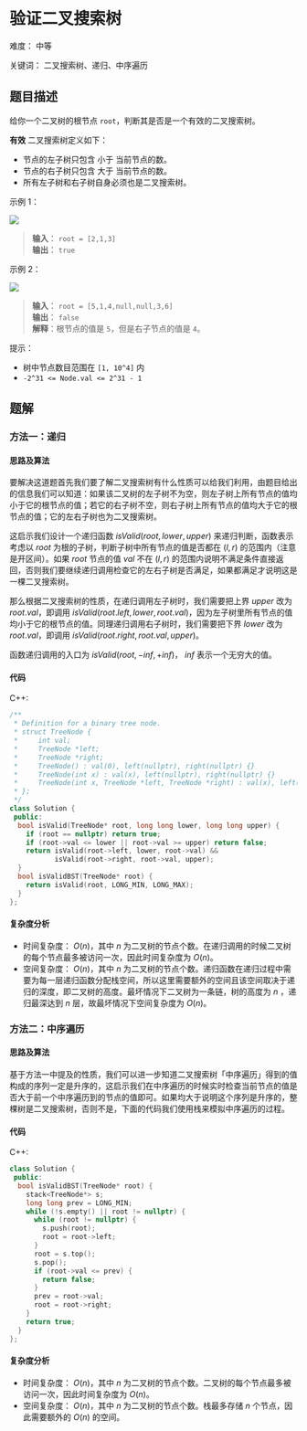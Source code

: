 # 验证二叉搜索树

难度： 中等

关键词： 二叉搜索树、递归、中序遍历

## 题目描述

给你一个二叉树的根节点 `root`，判断其是否是一个有效的二叉搜索树。

**有效** 二叉搜索树定义如下：

* 节点的左子树只包含 小于 当前节点的数。
* 节点的右子树只包含 大于 当前节点的数。
* 所有左子树和右子树自身必须也是二叉搜索树。

示例 1：

![](https://assets.leetcode.com/uploads/2020/12/01/tree1.jpg)

>**输入**： `root = [2,1,3]` <br>
**输出**： `true`

示例 2：

![](https://assets.leetcode.com/uploads/2020/12/01/tree2.jpg)

>**输入**： `root = [5,1,4,null,null,3,6]` <br>
**输出**： `false` <br>
**解释**：根节点的值是 `5`，但是右子节点的值是 `4`。

提示：

* 树中节点数目范围在 `[1, 10^4]` 内
* `-2^31 <= Node.val <= 2^31 - 1`

## 题解

### 方法一：递归

#### 思路及算法

要解决这道题首先我们要了解二叉搜索树有什么性质可以给我们利用，由题目给出的信息我们可以知道：如果该二叉树的左子树不为空，则左子树上所有节点的值均小于它的根节点的值；若它的右子树不空，则右子树上所有节点的值均大于它的根节点的值；它的左右子树也为二叉搜索树。

这启示我们设计一个递归函数 $isValid(root, lower, upper)$ 来递归判断，函数表示考虑以 $root$ 为根的子树，判断子树中所有节点的值是否都在 $(l,r)$ 的范围内（注意是开区间）。如果 $root$ 节点的值 $val$ 不在 $(l,r)$ 的范围内说明不满足条件直接返回，否则我们要继续递归调用检查它的左右子树是否满足，如果都满足才说明这是一棵二叉搜索树。

那么根据二叉搜索树的性质，在递归调用左子树时，我们需要把上界 $upper$ 改为 $root.val$，即调用 $isValid(root.left, lower, root.val)$，因为左子树里所有节点的值均小于它的根节点的值。同理递归调用右子树时，我们需要把下界 $lower$ 改为 $root.val$，即调用 $isValid(root.right, root.val, upper)$。

函数递归调用的入口为 $isValid(root, -inf, +inf)$， $inf$ 表示一个无穷大的值。

#### 代码

C++:
```cpp
/**
 * Definition for a binary tree node.
 * struct TreeNode {
 *     int val;
 *     TreeNode *left;
 *     TreeNode *right;
 *     TreeNode() : val(0), left(nullptr), right(nullptr) {}
 *     TreeNode(int x) : val(x), left(nullptr), right(nullptr) {}
 *     TreeNode(int x, TreeNode *left, TreeNode *right) : val(x), left(left), right(right) {}
 * };
 */
class Solution {
 public:
  bool isValid(TreeNode* root, long long lower, long long upper) {
    if (root == nullptr) return true;
    if (root->val <= lower || root->val >= upper) return false;
    return isValid(root->left, lower, root->val) &&
           isValid(root->right, root->val, upper);
  }
  bool isValidBST(TreeNode* root) {
    return isValid(root, LONG_MIN, LONG_MAX);
  }
};
```

#### 复杂度分析

* 时间复杂度： $O(n)$，其中 $n$ 为二叉树的节点个数。在递归调用的时候二叉树的每个节点最多被访问一次，因此时间复杂度为 $O(n)$。
* 空间复杂度： $O(n)$，其中 $n$ 为二叉树的节点个数。递归函数在递归过程中需要为每一层递归函数分配栈空间，所以这里需要额外的空间且该空间取决于递归的深度，即二叉树的高度。最坏情况下二叉树为一条链，树的高度为 $n$ ，递归最深达到 $n$ 层，故最坏情况下空间复杂度为 $O(n)$。

### 方法二：中序遍历

#### 思路及算法

基于方法一中提及的性质，我们可以进一步知道二叉搜索树「中序遍历」得到的值构成的序列一定是升序的，这启示我们在中序遍历的时候实时检查当前节点的值是否大于前一个中序遍历到的节点的值即可。如果均大于说明这个序列是升序的，整棵树是二叉搜索树，否则不是，下面的代码我们使用栈来模拟中序遍历的过程。

#### 代码

C++:
```cpp
class Solution {
 public:
  bool isValidBST(TreeNode* root) {
    stack<TreeNode*> s;
    long long prev = LONG_MIN;
    while (!s.empty() || root != nullptr) {
      while (root != nullptr) {
        s.push(root);
        root = root->left;
      }
      root = s.top();
      s.pop();
      if (root->val <= prev) {
        return false;
      }
      prev = root->val;
      root = root->right;
    }
    return true;
  }
};
```

#### 复杂度分析

* 时间复杂度： $O(n)$，其中 $n$ 为二叉树的节点个数。二叉树的每个节点最多被访问一次，因此时间复杂度为 $O(n)$。
* 空间复杂度： $O(n)$，其中 $n$ 为二叉树的节点个数。栈最多存储 $n$ 个节点，因此需要额外的 $O(n)$ 的空间。